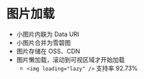 # 图片加载

- 小图片内联为 Data URI
- 小图片合并为雪碧图
- 图片存储在 OSS、CDN
- 图片懒加载，滚动到可视区域才开始加载
  - `<img loading="lazy" />` 支持率 92.73%

